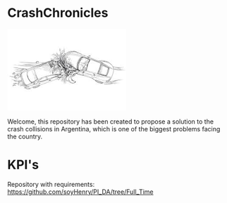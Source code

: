 # CrashChronicles

<img src="Image/crash.jpg" alt="Traffic Accident">

Welcome, this repository has been created to propose a solution to the crash collisions in Argentina, which is one of the biggest problems facing the country.


# KPI's

Repository with requirements: https://github.com/soyHenry/PI_DA/tree/Full_Time